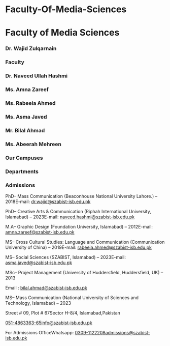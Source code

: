 # Faculty-Of-Media-Sciences

# Faculty of Media Sciences

### Dr. Wajid Zulqarnain

### Faculty

### Dr. Naveed Ullah Hashmi

### Ms. Amna Zareef

### Ms. Rabeeia Ahmed

### Ms. Asma Javed

### Mr. Bilal Ahmad

### Ms. Abeerah Mehreen

### Our Campuses

### Departments

### Admissions

PhD– Mass Communication (Beaconhouse National University Lahore.) – 2018E-mail: dr.wajid@szabist-isb.edu.pk

PhD– Creative Arts & Communication (Riphah International University, Islamabad) – 2023E-mail: naveed.hashmi@szabist-isb.edu.pk

M.A– Graphic Design (Foundation University, Islamabad) – 2012E-mail: amna.zareef@szabist-isb.edu.pk

MS– Cross Cultural Studies: Language and Communication (Communication University of China) – 2019E-mail: rabeeia.ahmed@szabist-isb.edu.pk

MS– Social Sciences (SZABIST, Islamabad) – 2023E-mail: asma.javed@szabist-isb.edu.pk

MSc– Project Management (University of Huddersfield, Huddersfield, UK) – 2013

Email : bilal.ahmad@szabist-isb.edu.pk

MS– Mass Communication (National University of Sciences and Technology, Islamabad) – 2023

Street # 09, Plot # 67Sector H-8/4, Islamabad,Pakistan

051-4863363-65info@szabist-isb.edu.pk

For Admissions OfficeWhatsapp: 0309-1122208admissions@szabist-isb.edu.pk

